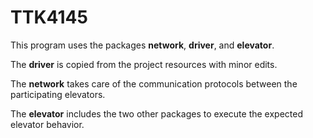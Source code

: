 # TTK4145

This program uses the packages <b>network</b>, <b>driver</b>, and <b>elevator</b>.

The <b>driver</b> is copied from the project resources with minor edits.

The <b>network</b> takes care of the communication protocols between the participating elevators.

The <b>elevator</b> includes the two other packages to execute the expected elevator behavior.
